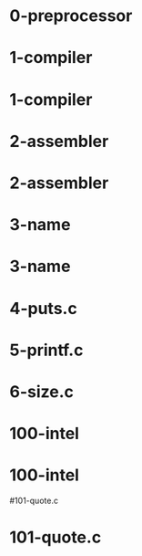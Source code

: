 # 0-preprocessor
# 1-compiler
# 1-compiler
# 2-assembler
# 2-assembler
# 3-name
# 3-name
# 4-puts.c
# 5-printf.c
# 6-size.c
# 100-intel
# 100-intel
#101-quote.c
# 101-quote.c
